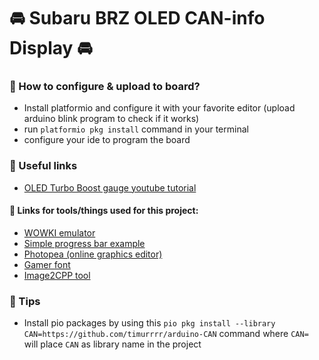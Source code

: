# 🚘 Subaru BRZ OLED CAN-info Display 🚘

### 📃 How to configure & upload to board?
 - Install platformio and configure it with your favorite editor (upload arduino blink program to check if it works)
 - run `platformio pkg install` command in your terminal
 - configure your ide to program the board

### 📃 Useful links
 - [OLED Turbo Boost gauge youtube tutorial](https://youtu.be/JXmw1xOlBdk)
 

#### 📃 Links for tools/things used for this project:
 - [WOWKI emulator](https://wokwi.com/)
 - [Simple progress bar example](https://wokwi.com/arduino/projects/300867986768527882)
 - [Photopea (online graphics editor)](https://www.photopea.com/)
 - [Gamer font](https://www.dafont.com/gamer-2.font?text=-1+2+3+4+5+6+7+8+TURBO+turbo+boost)
 - [Image2CPP tool](https://javl.github.io/image2cpp/)

### 📃 Tips
 - Install pio packages by using this `pio pkg install --library CAN=https://github.com/timurrrr/arduino-CAN` command where `CAN=` will place `CAN` as library name in the project